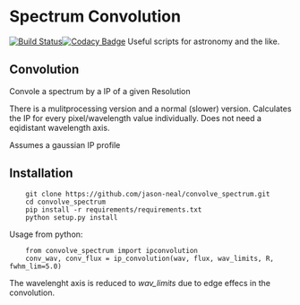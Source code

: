 # Spectrum Convolution

[![Build Status](https://travis-ci.org/jason-neal/convolve_spectrum.svg?branch=master)](https://travis-ci.org/jason-neal/convolve_spectrum)[![Codacy Badge](https://api.codacy.com/project/badge/Grade/c85dfdb9736f4b978566241354e3050b)](https://www.codacy.com/app/jason-neal/convolve_spectrum?utm_source=github.com&amp;utm_medium=referral&amp;utm_content=jason-neal/convolve_spectrum&amp;utm_campaign=Badge_Grade)
Useful scripts for astronomy and the like.

## Convolution
Convole a spectrum by a IP of a given Resolution

There is a mulitprocessing version and a normal (slower) version.
Calculates the IP for every pixel/wavelength value individually.
Does not need a eqidistant wavelength axis.

Assumes a gaussian IP profile


## Installation
```
    git clone https://github.com/jason-neal/convolve_spectrum.git   
    cd convolve_spectrum
    pip install -r requirements/requirements.txt
    python setup.py install
```
Usage from python:
```
    from convolve_spectrum import ipconvolution
    conv_wav, conv_flux = ip_convolution(wav, flux, wav_limits, R, fwhm_lim=5.0) 
```
The wavelenght axis is reduced to *wav_limits* due to edge effecs in the convolution.